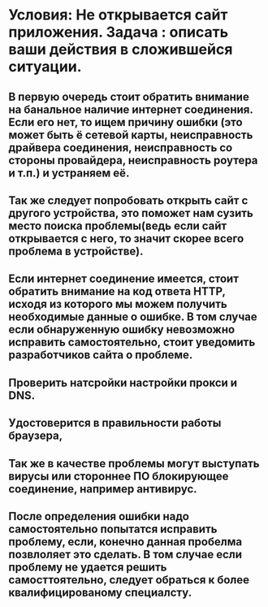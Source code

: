 # Условия: Не открывается сайт приложения. Задача : описать ваши действия в сложившейся ситуации.
## В первую очередь стоит обратить внимание на банальное наличие интернет соединения. Если его нет, то ищем причину ошибки (это может быть ё сетевой карты, неисправность драйвера соединения, неисправность со стороны провайдера, неисправность роутера и т.п.) и устраняем её.
## Так же следует попробовать открыть сайт с другого устройства, это поможет нам сузить место поиска проблемы(ведь если сайт открывается с него, то значит скорее всего проблема в устройстве).
## Если интернет соединение имеется, стоит обратить внимание на код ответа HTTP, исходя из которого мы можем получить необходимые данные о ошибке. В том случае если обнаруженную ошибку невозможно исправить самостоятельно, стоит уведомить разработчиков сайта о проблеме.
## Проверить натсройки настройки прокси и DNS.
## Удостоверится в правильности работы браузера, 
## Так же в качестве проблемы могут выступать вирусы или стороннее ПО блокирующее соединение, например антивирус. 
## После определения ошибки надо самостоятельно попытатся исправить проблему, если, конечно данная пробелма позвлоляет это сделать. В том случае если проблему не удается решить самосттоятельно, следует обраться к более квалифицированому специалсту.
